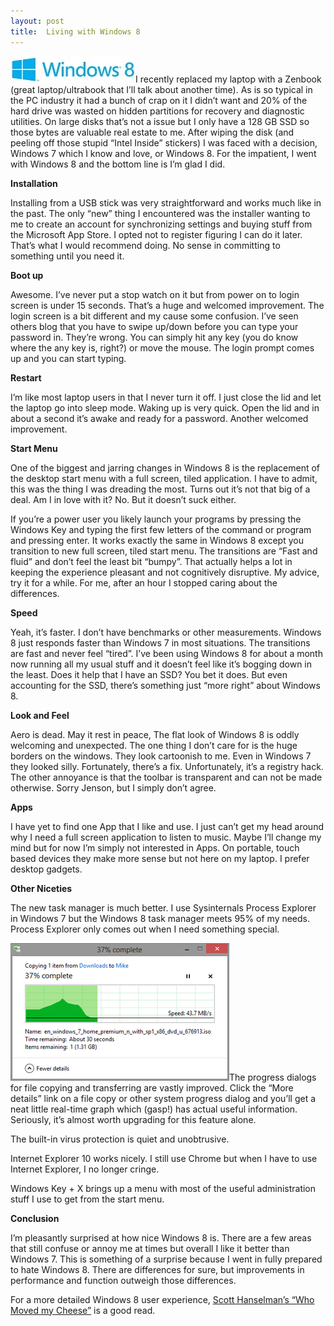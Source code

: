 ```yaml
---
layout: post
title:  Living with Windows 8
---
```

[![win8logo](/cdn/images/blog/Living-with-Windows-8_781F/win8logo_thumb.jpg)](/cdn/images/blog/Living-with-Windows-8_781F/win8logo.jpg)I recently replaced my laptop with a Zenbook (great laptop/ultrabook that I’ll talk about another time). As is so typical in the PC industry it had a bunch of crap on it I didn’t want and 20% of the hard drive was wasted on hidden partitions for recovery and diagnostic utilities. On large disks that’s not a issue but I only have a 128 GB SSD so those bytes are valuable real estate to me. After wiping the disk (and peeling off those stupid “Intel Inside” stickers) I was faced with a decision, Windows 7 which I know and love, or Windows 8. For the impatient, I went with Windows 8 and the bottom line is I’m glad I did.

**Installation**

Installing from a USB stick was very straightforward and works much like in the past. The only “new” thing I encountered was the installer wanting to me to create an account for synchronizing settings and buying stuff from the Microsoft App Store. I opted not to register figuring I can do it later. That’s what I would recommend doing. No sense in committing to something until you need it.

**Boot up**

Awesome. I’ve never put a stop watch on it but from power on to login screen is under 15 seconds. That’s a huge and welcomed improvement. The login screen is a bit different and my cause some confusion. I’ve seen others blog that you have to swipe up/down before you can type your password in. They’re wrong. You can simply hit any key (you do know where the any key is, right?) or move the mouse. The login prompt comes up and you can start typing. 

**Restart**

I’m like most laptop users in that I never turn it off. I just close the lid and let the laptop go into sleep mode. Waking up is very quick. Open the lid and in about a second it’s awake and ready for a password. Another welcomed improvement.

**Start Menu**

One of the biggest and jarring changes in Windows 8 is the replacement of the desktop start menu with a full screen, tiled application. I have to admit, this was the thing I was dreading the most. Turns out it’s not that big of a deal. Am I in love with it? No. But it doesn’t suck either.

If you’re a power user you likely launch your programs by pressing the Windows Key and typing the first few letters of the command or program and pressing enter. It works exactly the same in Windows 8 except you transition to new full screen, tiled start menu. The transitions are “Fast and fluid” and don’t feel the least bit “bumpy”. That actually helps a lot in keeping the experience pleasant and not cognitively disruptive. My advice, try it for a while. For me, after an hour I stopped caring about the differences.

**Speed**

Yeah, it’s faster. I don’t have benchmarks or other measurements. Windows 8 just responds faster than Windows 7 in most situations. The transitions are fast and never feel “tired”. I’ve been using Windows 8 for about a month now running all my usual stuff and it doesn’t feel like it’s bogging down in the least. Does it help that I have an SSD? You bet it does. But even accounting for the SSD, there’s something just “more right” about Windows 8.

**Look and Feel**

Aero is dead. May it rest in peace, The flat look of Windows 8 is oddly welcoming and unexpected. The one thing I don’t care for is the huge borders on the windows. They look cartoonish to me. Even in Windows 7 they looked silly. Fortunately, there’s a fix. Unfortunately, it’s a registry hack. The other annoyance is that the toolbar is transparent and can not be made otherwise. Sorry Jenson, but I simply don’t agree.

**Apps**

I have yet to find one App that I like and use. I just can’t get my head around why I need a full screen application to listen to music. Maybe I’ll change my mind but for now I’m simply not interested in Apps. On portable, touch based devices they make more sense but not here on my laptop. I prefer desktop gadgets.

**Other Niceties**

The new task manager is much better. I use Sysinternals Process Explorer in Windows 7 but the Windows 8 task manager meets 95% of my needs. Process Explorer only comes out when I need something special.

[![filecopy](/cdn/images/blog/Living-with-Windows-8_781F/filecopy_thumb.png)](/cdn/images/blog/Living-with-Windows-8_781F/filecopy.png)The progress dialogs for file copying and transferring are vastly improved. Click the “More details” link on a file copy or other system progress dialog and you’ll get a neat little real-time graph which (gasp!) has actual useful information. Seriously, it’s almost worth upgrading for this feature alone.

The built-in virus protection is quiet and unobtrusive.

Internet Explorer 10 works nicely. I still use Chrome but when I have to use Internet Explorer, I no longer cringe.

Windows Key + X brings up a menu with most of the useful administration stuff I use to get from the start menu. 

**Conclusion**

I’m pleasantly surprised at how nice Windows 8 is. There are a few areas that still confuse or annoy me at times but overall I like it better than Windows 7. This is something of a surprise because I went in fully prepared to hate Windows 8. There are differences for sure, but improvements in performance and function outweigh those differences.

For a more detailed Windows 8 user experience, [Scott Hanselman’s “Who Moved my Cheese”](http://www.hanselman.com/blog/Windows8ProductivityWhoMovedMyCheeseOhThereItIs.aspx) is a good read.
